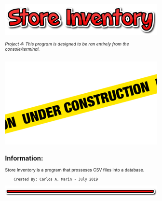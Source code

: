 ![Store Inventory](Art/logo.png)
###### Project 4: *This program is designed to be ran entirely from the console/terminal.*
![Preview](Art/const.png)
## Information:
Store Inventory is a program that prosseses CSV files into a database.

        Created By: Carlos A. Marin - July 2019
![Bottom](Art/bottom.png)
